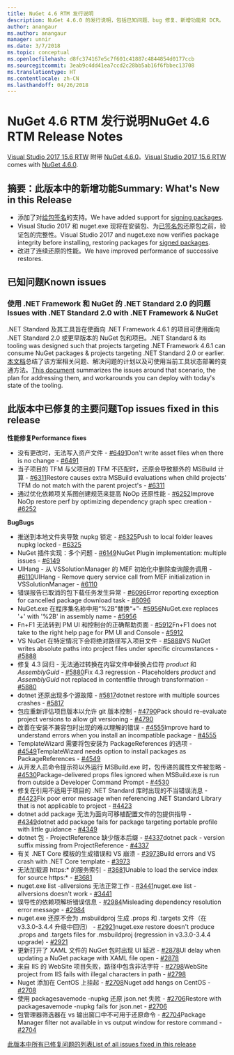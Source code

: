```yaml
---
title: NuGet 4.6 RTM 发行说明
description: NuGet 4.6.0 的发行说明，包括已知问题、bug 修复、新增功能和 DCR。
author: anangaur
ms.author: anangaur
manager: unnir
ms.date: 3/7/2018
ms.topic: conceptual
ms.openlocfilehash: d8fc374167e5c7f601c41887c4844854d0177ccb
ms.sourcegitcommit: 3eab9c4dd41ea7ccd2c28bb5ab16f6fbbec13708
ms.translationtype: HT
ms.contentlocale: zh-CN
ms.lasthandoff: 04/26/2018
---
```

# <a name="nuget-46-rtm-release-notes"></a><span data-ttu-id="4e3f0-103">NuGet 4.6 RTM 发行说明</span><span class="sxs-lookup"><span data-stu-id="4e3f0-103">NuGet 4.6 RTM Release Notes</span></span>

<span data-ttu-id="4e3f0-104">[Visual Studio 2017 15.6 RTW](https://www.visualstudio.com/news/releasenotes/vs2017-relnotes) 附带 [NuGet 4.6.0](https://dist.nuget.org/win-x86-commandline/v4.6.0/nuget.exe)。</span><span class="sxs-lookup"><span data-stu-id="4e3f0-104">[Visual Studio 2017 15.6 RTW](https://www.visualstudio.com/news/releasenotes/vs2017-relnotes) comes with [NuGet 4.6.0](https://dist.nuget.org/win-x86-commandline/v4.6.0/nuget.exe).</span></span>

## <a name="summary-whats-new-in-this-release"></a><span data-ttu-id="4e3f0-105">摘要：此版本中的新增功能</span><span class="sxs-lookup"><span data-stu-id="4e3f0-105">Summary: What's New in this Release</span></span>
* <span data-ttu-id="4e3f0-106">添加了对[给包签名](https://docs.microsoft.com/en-us/nuget/create-packages/sign-a-package)的支持。</span><span class="sxs-lookup"><span data-stu-id="4e3f0-106">We have added support for [signing packages](https://docs.microsoft.com/en-us/nuget/create-packages/sign-a-package).</span></span>  
* <span data-ttu-id="4e3f0-107">Visual Studio 2017 和 nuget.exe 现将在安装包、为[已签名包](https://docs.microsoft.com/en-us/nuget/reference/signed-packages-reference)还原包之前，验证包的完整性。</span><span class="sxs-lookup"><span data-stu-id="4e3f0-107">Visual Studio 2017 and nuget.exe now verifies package integrity before installing, restoring packages for [signed packages](https://docs.microsoft.com/en-us/nuget/reference/signed-packages-reference).</span></span>
* <span data-ttu-id="4e3f0-108">改进了连续还原的性能。</span><span class="sxs-lookup"><span data-stu-id="4e3f0-108">We have improved performance of successive restores.</span></span>

## <a name="known-issues"></a><span data-ttu-id="4e3f0-109">已知问题</span><span class="sxs-lookup"><span data-stu-id="4e3f0-109">Known issues</span></span>
### <a name="issues-with-net-standard-20-with-net-framework--nuget"></a><span data-ttu-id="4e3f0-110">使用 .NET Framework 和 NuGet 的 .NET Standard 2.0 的问题</span><span class="sxs-lookup"><span data-stu-id="4e3f0-110">Issues with .NET Standard 2.0 with .NET Framework & NuGet</span></span> 

<span data-ttu-id="4e3f0-111">.NET Standard 及其工具旨在使面向 .NET Framework 4.6.1 的项目可使用面向 .NET Standard 2.0 或更早版本的 NuGet 包和项目。</span><span class="sxs-lookup"><span data-stu-id="4e3f0-111">.NET Standard & its tooling was designed such that projects targeting .NET Framework 4.6.1 can consume NuGet packages & projects targeting .NET Standard 2.0 or earlier.</span></span> <span data-ttu-id="4e3f0-112">[本文档](https://github.com/dotnet/standard/issues/481)总结了该方案相关问题、解决问题的计划以及可使用当前工具状态部署的变通方法。</span><span class="sxs-lookup"><span data-stu-id="4e3f0-112">[This document](https://github.com/dotnet/standard/issues/481) summarizes the issues around that scenario, the plan for addressing them, and workarounds you can deploy with today's state of the tooling.</span></span>

## <a name="top-issues-fixed-in-this-release"></a><span data-ttu-id="4e3f0-113">此版本中已修复的主要问题</span><span class="sxs-lookup"><span data-stu-id="4e3f0-113">Top issues fixed in this release</span></span>

<span data-ttu-id="4e3f0-114">**性能修复**</span><span class="sxs-lookup"><span data-stu-id="4e3f0-114">**Performance fixes**</span></span>
* <span data-ttu-id="4e3f0-115">没有更改时，无法写入资产文件 - [#6491](https://github.com/NuGet/Home/issues/6491)</span><span class="sxs-lookup"><span data-stu-id="4e3f0-115">Don't write asset files when there is no change - [#6491](https://github.com/NuGet/Home/issues/6491)</span></span>
* <span data-ttu-id="4e3f0-116">当子项目的 TFM 与父项目的 TFM 不匹配时，还原会导致额外的 MSBuild 计算 - [#6311](https://github.com/NuGet/Home/issues/6311)</span><span class="sxs-lookup"><span data-stu-id="4e3f0-116">Restore causes extra MSBuild evaluations when child projects' TFM do not match with the parent project's - [#6311](https://github.com/NuGet/Home/issues/6311)</span></span>
* <span data-ttu-id="4e3f0-117">通过优化依赖项关系图创建规范来提高 NoOp 还原性能 - [#6252](https://github.com/NuGet/Home/issues/6252)</span><span class="sxs-lookup"><span data-stu-id="4e3f0-117">Improve NoOp restore perf by optimizing dependency graph spec creation - [#6252](https://github.com/NuGet/Home/issues/6252)</span></span>

<span data-ttu-id="4e3f0-118">**Bug**</span><span class="sxs-lookup"><span data-stu-id="4e3f0-118">**Bugs**</span></span>
* <span data-ttu-id="4e3f0-119">推送到本地文件夹导致 nupkg 锁定 - [#6325](https://github.com/NuGet/Home/issues/6325)</span><span class="sxs-lookup"><span data-stu-id="4e3f0-119">Push to local folder leaves nupkg locked - [#6325](https://github.com/NuGet/Home/issues/6325)</span></span>
* <span data-ttu-id="4e3f0-120">NuGet 插件实现：多个问题 - [#6149](https://github.com/NuGet/Home/issues/6149)</span><span class="sxs-lookup"><span data-stu-id="4e3f0-120">NuGet Plugin implementation:  multiple issues - [#6149](https://github.com/NuGet/Home/issues/6149)</span></span>
* <span data-ttu-id="4e3f0-121">UIHang - 从 VSSolutionManager 的 MEF 初始化中删除查询服务调用 - [#6110](https://github.com/NuGet/Home/issues/6110)</span><span class="sxs-lookup"><span data-stu-id="4e3f0-121">UIHang - Remove query service call from MEF initialization in VSSolutionManager - [#6110](https://github.com/NuGet/Home/issues/6110)</span></span>
* <span data-ttu-id="4e3f0-122">错误报告已取消的包下载任务发生异常 - [#6096](https://github.com/NuGet/Home/issues/6096)</span><span class="sxs-lookup"><span data-stu-id="4e3f0-122">Error reporting exception for cancelled package download task - [#6096](https://github.com/NuGet/Home/issues/6096)</span></span>
* <span data-ttu-id="4e3f0-123">NuGet.exe 在程序集名称中用“%2B”替换“+”- [#5956](https://github.com/NuGet/Home/issues/5956)</span><span class="sxs-lookup"><span data-stu-id="4e3f0-123">NuGet.exe replaces '+' with '%2B' in assembly name - [#5956](https://github.com/NuGet/Home/issues/5956)</span></span>
* <span data-ttu-id="4e3f0-124">Fn+F1 无法转到 PM UI 和控制台的正确帮助页面 - [#5912](https://github.com/NuGet/Home/issues/5912)</span><span class="sxs-lookup"><span data-stu-id="4e3f0-124">Fn+F1 does not take to the right help page for PM UI and Console - [#5912](https://github.com/NuGet/Home/issues/5912)</span></span>
* <span data-ttu-id="4e3f0-125">VS NuGet 在特定情况下会将绝对路径写入项目文件 - [#5888](https://github.com/NuGet/Home/issues/5888)</span><span class="sxs-lookup"><span data-stu-id="4e3f0-125">VS NuGet writes absolute paths into project files under specific circumstances - [#5888](https://github.com/NuGet/Home/issues/5888)</span></span>
* <span data-ttu-id="4e3f0-126">修复 4.3 回归 - 无法通过转换在内容文件中替换占位符 $product$ 和 $AssemblyGuid$ - [#5880](https://github.com/NuGet/Home/issues/5880)</span><span class="sxs-lookup"><span data-stu-id="4e3f0-126">Fix 4.3 regression - Placeholders $product$ and $AssemblyGuid$ not replaced in contentfile through transformation - [#5880](https://github.com/NuGet/Home/issues/5880)</span></span>
* <span data-ttu-id="4e3f0-127">dotnet 还原出现多个源故障 - [#5817](https://github.com/NuGet/Home/issues/5817)</span><span class="sxs-lookup"><span data-stu-id="4e3f0-127">dotnet restore with multiple sources crashes - [#5817](https://github.com/NuGet/Home/issues/5817)</span></span>
* <span data-ttu-id="4e3f0-128">包应重新评估项目版本以允许 git 版本控制 - [#4790](https://github.com/NuGet/Home/issues/4790)</span><span class="sxs-lookup"><span data-stu-id="4e3f0-128">Pack should re-evaluate project versions to allow git versioning - [#4790](https://github.com/NuGet/Home/issues/4790)</span></span>
* <span data-ttu-id="4e3f0-129">改善在安装不兼容包时出现的难以理解的错误 - [#4555](https://github.com/NuGet/Home/issues/4555)</span><span class="sxs-lookup"><span data-stu-id="4e3f0-129">Improve hard to understand errors when you install an incompatible package - [#4555](https://github.com/NuGet/Home/issues/4555)</span></span>
* <span data-ttu-id="4e3f0-130">TemplateWizard 需要将包安装为 PackageReferences 的选项 - [#4549](https://github.com/NuGet/Home/issues/4549)</span><span class="sxs-lookup"><span data-stu-id="4e3f0-130">TemplateWizard needs option to install packages as PackageReferences - [#4549](https://github.com/NuGet/Home/issues/4549)</span></span>
* <span data-ttu-id="4e3f0-131">从开发人员命令提示符以外运行 MSBuild.exe 时，包传递的属性文件被忽略 - [#4530](https://github.com/NuGet/Home/issues/4530)</span><span class="sxs-lookup"><span data-stu-id="4e3f0-131">Package-delivered props files ignored when MSBuild.exe is run from outside a Developer Command Prompt - [#4530](https://github.com/NuGet/Home/issues/4530)</span></span>
* <span data-ttu-id="4e3f0-132">修复在引用不适用于项目的 .NET Standard 库时出现的不当错误消息 - [#4423](https://github.com/NuGet/Home/issues/4423)</span><span class="sxs-lookup"><span data-stu-id="4e3f0-132">Fix poor error message when referencing .NET Standard Library that is not applicable to project - [#4423](https://github.com/NuGet/Home/issues/4423)</span></span>
* <span data-ttu-id="4e3f0-133">dotnet add package 无法为面向可移植配置文件的包提供指导 - [#4349](https://github.com/NuGet/Home/issues/4349)</span><span class="sxs-lookup"><span data-stu-id="4e3f0-133">dotnet add package fails for package targeting portable profile with little guidance - [#4349](https://github.com/NuGet/Home/issues/4349)</span></span>
* <span data-ttu-id="4e3f0-134">dotnet 包 - ProjectReference 缺少版本后缀 - [#4337](https://github.com/NuGet/Home/issues/4337)</span><span class="sxs-lookup"><span data-stu-id="4e3f0-134">dotnet pack - version suffix missing from ProjectReference - [#4337](https://github.com/NuGet/Home/issues/4337)</span></span>
* <span data-ttu-id="4e3f0-135">有关 .NET Core 模板的生成错误和 VS 崩溃 - [#3973](https://github.com/NuGet/Home/issues/3973)</span><span class="sxs-lookup"><span data-stu-id="4e3f0-135">Build errors and VS crash with .NET Core template - [#3973](https://github.com/NuGet/Home/issues/3973)</span></span>
* <span data-ttu-id="4e3f0-136">无法加载源 https:\* 的服务索引 - [#3681](https://github.com/NuGet/Home/issues/3681)</span><span class="sxs-lookup"><span data-stu-id="4e3f0-136">Unable to load the service index for source https:\* - [#3681](https://github.com/NuGet/Home/issues/3681)</span></span>
* <span data-ttu-id="4e3f0-137">nuget.exe list -allversions 无法正常工作 - [#3441](https://github.com/NuGet/Home/issues/3441)</span><span class="sxs-lookup"><span data-stu-id="4e3f0-137">nuget.exe list -allversions doesn't work - [#3441](https://github.com/NuGet/Home/issues/3441)</span></span>
* <span data-ttu-id="4e3f0-138">误导性的依赖项解析错误信息 - [#2984](https://github.com/NuGet/Home/issues/2984)</span><span class="sxs-lookup"><span data-stu-id="4e3f0-138">Misleading dependency resolution error message - [#2984](https://github.com/NuGet/Home/issues/2984)</span></span>
* <span data-ttu-id="4e3f0-139">nuget.exe 还原不会为 .msbuildproj 生成 .props 和 .targets 文件（在 v3.3.0-3.4.4 升级中回归） - [#2921](https://github.com/NuGet/Home/issues/2921)</span><span class="sxs-lookup"><span data-stu-id="4e3f0-139">nuget.exe restore doesn't produce .props and .targets files for .msbuildproj (regression in v3.3.0-3.4.4 upgrade) - [#2921](https://github.com/NuGet/Home/issues/2921)</span></span>
* <span data-ttu-id="4e3f0-140">更新打开了 XAML 文件的 NuGet 包时出现 UI 延迟 - [#2878](https://github.com/NuGet/Home/issues/2878)</span><span class="sxs-lookup"><span data-stu-id="4e3f0-140">UI delay when updating a NuGet package with XAML file open - [#2878](https://github.com/NuGet/Home/issues/2878)</span></span>
* <span data-ttu-id="4e3f0-141">来自 IIS 的 WebSite 项目失败，路径中包含非法字符 - [#2798](https://github.com/NuGet/Home/issues/2798)</span><span class="sxs-lookup"><span data-stu-id="4e3f0-141">WebSite project from IIS fails with illegal characters in path - [#2798](https://github.com/NuGet/Home/issues/2798)</span></span>
* <span data-ttu-id="4e3f0-142">Nuget 添加在 CentOS 上挂起 - [#2708](https://github.com/NuGet/Home/issues/2708)</span><span class="sxs-lookup"><span data-stu-id="4e3f0-142">Nuget add hangs on CentOS - [#2708](https://github.com/NuGet/Home/issues/2708)</span></span>
* <span data-ttu-id="4e3f0-143">使用 packagesavemode -nupkg 还原 json.net 失败 - [#2706](https://github.com/NuGet/Home/issues/2706)</span><span class="sxs-lookup"><span data-stu-id="4e3f0-143">Restore with packagesavemode -nupkg fails for json.net - [#2706](https://github.com/NuGet/Home/issues/2706)</span></span>
* <span data-ttu-id="4e3f0-144">包管理器筛选器在 vs 输出窗口中不可用于还原命令 - [#2704](https://github.com/NuGet/Home/issues/2704)</span><span class="sxs-lookup"><span data-stu-id="4e3f0-144">Package Manager filter not available in vs output window for restore command - [#2704](https://github.com/NuGet/Home/issues/2704)</span></span>


[<span data-ttu-id="4e3f0-145">此版本中所有已修复问题的列表</span><span class="sxs-lookup"><span data-stu-id="4e3f0-145">List of all issues fixed in this release</span></span>](https://github.com/NuGet/Home/issues?q=is%3Aissue+is%3Aclosed+milestone%3A%224.6")
